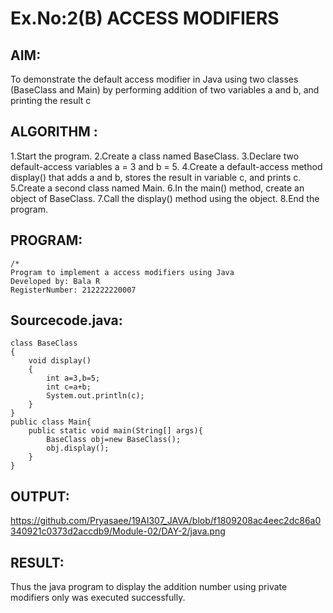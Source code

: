 # Ex.No:2(B) ACCESS MODIFIERS

## AIM:
To demonstrate the default access modifier in Java using two classes (BaseClass and Main) by performing addition of two variables a and b, and printing the result c
## ALGORITHM :
1.Start the program.
2.Create a class named BaseClass.
3.Declare two default-access variables a = 3 and b = 5.
4.Create a default-access method display() that adds a and b, stores the result in variable c, and prints c.
5.Create a second class named Main.
6.In the main() method, create an object of BaseClass.
7.Call the display() method using the object.
8.End the program.


## PROGRAM:
 ```
/*
Program to implement a access modifiers using Java
Developed by: Bala R
RegisterNumber: 212222220007
```

## Sourcecode.java:
```
class BaseClass
{
    void display()
    {
        int a=3,b=5;
        int c=a+b;
        System.out.println(c);
    }
}
public class Main{
    public static void main(String[] args){
        BaseClass obj=new BaseClass();
        obj.display();
    }
}
```

## OUTPUT:

https://github.com/Pryasaee/19AI307_JAVA/blob/f1809208ac4eec2dc86a0340921c0373d2accdb9/Module-02/DAY-2/java.png

## RESULT:
Thus the java program to display the addition number using private modifiers only was executed successfully.


